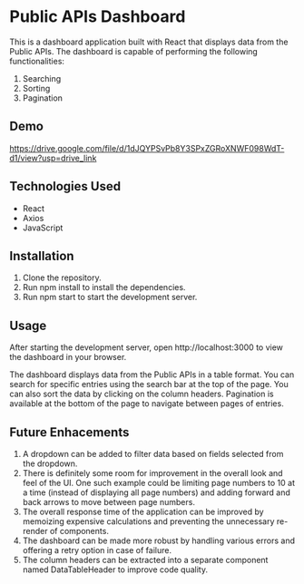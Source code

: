 # Public APIs Dashboard

This is a dashboard application built with React that displays data from the Public APIs. The dashboard is capable of performing the following functionalities:

1. Searching
2. Sorting
3. Pagination

## Demo

https://drive.google.com/file/d/1dJQYPSvPb8Y3SPxZGRoXNWF098WdT-d1/view?usp=drive_link

## Technologies Used

- React
- Axios
- JavaScript

## Installation

1. Clone the repository.
2. Run npm install to install the dependencies.
3. Run npm start to start the development server.

## Usage

After starting the development server, open http://localhost:3000 to view the dashboard in your browser.

The dashboard displays data from the Public APIs in a table format. You can search for specific entries using the search bar at the top of the page. You can also sort the data by clicking on the column headers. Pagination is available at the bottom of the page to navigate between pages of entries.

## Future Enhacements

1. A dropdown can be added to filter data based on fields selected from the dropdown.
2. There is definitely some room for improvement in the overall look and feel of the UI. One such example could be limiting page numbers to 10 at a time (instead of displaying all page numbers) and adding forward and back arrows to move between page numbers.
3. The overall response time of the application can be improved by memoizing expensive calculations and preventing the unnecessary re-render of components.
4. The dashboard can be made more robust by handling various errors and offering a retry option in case of failure.
5. The column headers can be extracted into a separate component named DataTableHeader to improve code quality.


